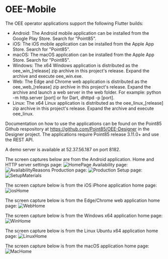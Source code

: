 # OEE-Mobile
The OEE operator applications support the following Flutter builds:
* Android: The Android mobile application can be installed from the Google Play Store.  Search for "Point85".  
* iOS: The iOS mobile application can be installed from the Apple App Store.  Search for "Point85".
* macOS: The macOS application can be installed from the Apple App Store.  Search for "Point85".  
* Windows: The x64 Windows application is distributed as the oee_win_[release] zip archive in this project's release. Expand the archive and execute oee_win.exe.
* Web: The Edge and Chrome web application is distributed as the oee_web_[release] zip archive in this project's release. Expand the archive and launch a web server in the web folder.  For example: python -m http.server [port] or for Dart, dhttpd -p [port].
* Linux: The x64 Linux application is distributed as the oee_linux_[release] zip archive in this project's release. Expand the archive and execute oee_linux.

Documentation on how to use the applications can be found on the Point85 Github respository at https://github.com/Point85/OEE-Designer in the Designer project.  The applications require Point85 release 3.11.0+ and use the REST API.

A demo server is available at 52.37.56.187 on port 8182.

The screen captures below are from the Android application.  Home and HTTP server settings page:
![HomePage](https://github.com/point85/OEE-Mobile/blob/master/docs/HomePageSetup.png)
Availability page:
![AvailabilityReasons](https://github.com/point85/OEE-Mobile/blob/master/docs/AvailabilityPage.png)
Production page:
![Production](https://github.com/point85/OEE-Mobile/blob/master/docs/ProductionPage.png)
Setup page:
![SetupMaterials](https://github.com/point85/OEE-Mobile/blob/master/docs/SetupPage.png)

The screen capture below is from the iOS iPhone application home page:
![iosHome](https://github.com/point85/OEE-Mobile/blob/master/docs/iOSHome.png)

The screen capture below is from the Edge/Chrome web application home page:
![WebHome](https://github.com/point85/OEE-Mobile/blob/master/docs/WebHome.png)

The screen capture below is from the Windows x64 application home page:
![WinHome](https://github.com/point85/OEE-Mobile/blob/master/docs/WinHome.png)

The screen capture below is from the Linux Ubuntu x64 application home page:
![LinuxHome](https://github.com/point85/OEE-Mobile/blob/master/docs/LinuxHome.png)

The screen capture below is from the macOS application home page:
![MacHome](https://github.com/point85/OEE-Mobile/blob/master/docs/MacHome.png)

